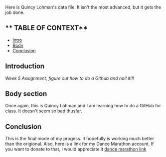 Here is Quincy Lohman's data file. It isn't the most advanced, but it gets the job done.

## ** TABLE OF CONTEXT**

- [Intro](#Intro)
- [Body](#Body)
- [Conclusion](#conclusion)

## Introduction

*Week 5 Assignment, figure out how to do a Github and nail it!!!* 

## Body section

Once again, this is Quincy Lohman and I am learning how to do a GitHub for class. It doesn't seem so bad thusfar.



## Conclusion

This is the final mode of my progess. It hopefully is working much better than the origional. Also, here is a link for my Dance Marathon account. If you want to donate to that, I would appreciate it [dance marathon link](https://donate.dancemarathon.uiowa.edu/detail/4337)
